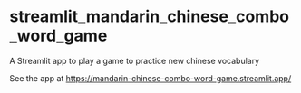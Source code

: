 # streamlit_mandarin_chinese_combo_word_game
A Streamlit app to play a game to practice new chinese vocabulary

See the app at https://mandarin-chinese-combo-word-game.streamlit.app/

